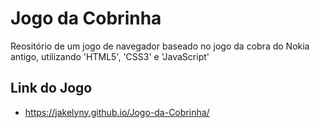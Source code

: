 # Jogo da Cobrinha
Reositório de um jogo de navegador baseado no jogo da cobra do Nokia antigo, utilizando 'HTML5', 'CSS3' e 'JavaScript'

## Link do Jogo
* https://jakelyny.github.io/Jogo-da-Cobrinha/ 

